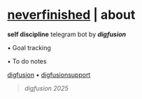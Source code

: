 # [neverfinished](https://t.me/neverfinishedbot) | about

**self discipline** telegram bot by _**digfusion**_

• Goal tracking

• To do notes

[digfusion](https://t.me/digfusion) • [digfusionsupport](https://t.me/digsupport)

> _digfusion 2025_
